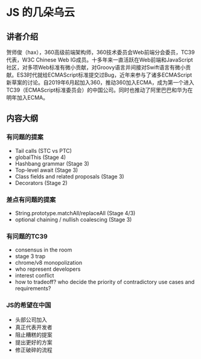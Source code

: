 # JS 的几朵乌云

## 讲者介绍

贺师俊（hax），360高级前端架构师，360技术委员会Web前端分会委员，TC39代表，W3C Chinese Web IG成员。十多年来一直活跃在Web前端和JavaScript社区，对多项Web标准有微小贡献，对Groovy语言并间接对Swift语言有微小贡献。ES3时代就给ECMAScript标准提交过Bug，近年来参与了诸多ECMAScript新草案的讨论。自2019年6月起加入360，推动360加入ECMA，成为第一个进入TC39（ECMAScript标准委员会）的中国公司。同时也推动了阿里巴巴和华为在明年加入ECMA。

## 内容大纲

### 有问题的提案
- Tail calls (STC vs PTC)
- globalThis (Stage 4)
- Hashbang grammar (Stage 3)
- Top-level await (Stage 3)
- Class fields and related proposals (Stage 3)
- Decorators (Stage 2)

### 差点有问题的提案
- String.prototype.matchAll/replaceAll (Stage 4/3)
- optional chaining / nullish coalescing (Stage 3)

### 有问题的TC39
- consensus in the room
- stage 3 trap
- chrome/v8 monopolization
- who represent developers
- interest conflict
- how to tradeoff? who decide the priority of contradictory use cases and requirements?

### JS的希望在中国
- 头部公司加入
- 真正代表开发者
- 阻止糟糕的提案
- 提出更好的方案
- 修正破碎的流程
